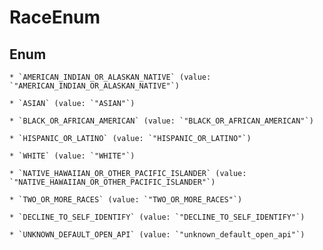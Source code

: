
# RaceEnum

## Enum


    * `AMERICAN_INDIAN_OR_ALASKAN_NATIVE` (value: `"AMERICAN_INDIAN_OR_ALASKAN_NATIVE"`)

    * `ASIAN` (value: `"ASIAN"`)

    * `BLACK_OR_AFRICAN_AMERICAN` (value: `"BLACK_OR_AFRICAN_AMERICAN"`)

    * `HISPANIC_OR_LATINO` (value: `"HISPANIC_OR_LATINO"`)

    * `WHITE` (value: `"WHITE"`)

    * `NATIVE_HAWAIIAN_OR_OTHER_PACIFIC_ISLANDER` (value: `"NATIVE_HAWAIIAN_OR_OTHER_PACIFIC_ISLANDER"`)

    * `TWO_OR_MORE_RACES` (value: `"TWO_OR_MORE_RACES"`)

    * `DECLINE_TO_SELF_IDENTIFY` (value: `"DECLINE_TO_SELF_IDENTIFY"`)

    * `UNKNOWN_DEFAULT_OPEN_API` (value: `"unknown_default_open_api"`)



